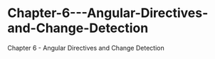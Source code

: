 # Chapter-6---Angular-Directives-and-Change-Detection
Chapter 6 - Angular Directives and Change Detection
